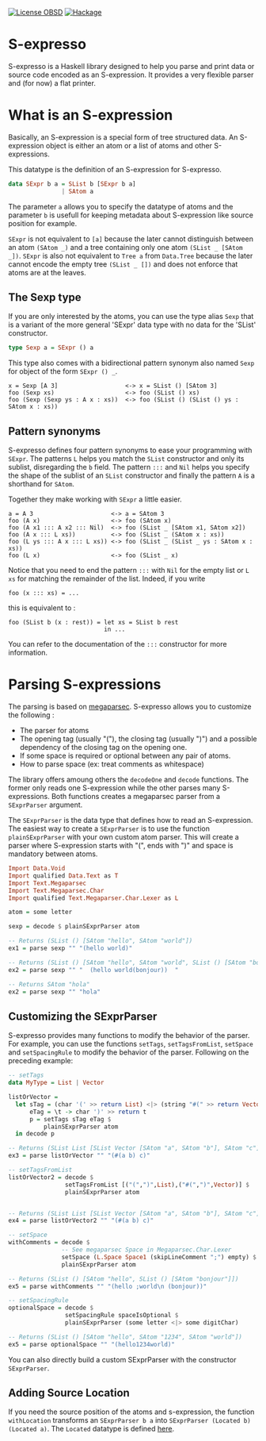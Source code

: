 [![License OBSD](https://img.shields.io/badge/license-0BSD-brightgreen.svg)](https://opensource.org/licenses/0BSD)
[![Hackage](https://img.shields.io/hackage/v/sexpresso.svg)](http://hackage.haskell.org/package/sexpresso)

# S-expresso

S-expresso is a Haskell library designed to help you parse and print
data or source code encoded as an S-expression. It provides a very
flexible parser and (for now) a flat printer.

# What is an S-expression
Basically, an S-expression is a special form of tree structured
data. An S-expression object is either an atom or a list of atoms and other S-expressions.

This datatype is the definition of an S-expression for
S-expresso. 

~~~haskell
data SExpr b a = SList b [SExpr b a]
               | SAtom a
~~~

The parameter `a` allows you to specify the datatype of atoms and the
parameter `b` is usefull for keeping metadata about S-expression like
source position for example.

`SExpr` is not equivalent to `[a]` because the later cannot
distinguish between an atom `(SAtom _)` and a tree containing only one
atom `(SList _ [SAtom _])`. `SExpr` is also not equivalent to `Tree a`
from `Data.Tree` because the later cannot encode the empty tree
`(SList _ [])` and does not enforce that atoms are at the leaves.

## The Sexp type
If you are only interested by the atoms, you can use the type alias
`Sexp` that is a variant of the more general 'SExpr' data type with no
data for the 'SList' constructor.
~~~haskell
type Sexp a = SExpr () a
~~~

This type also comes with a bidirectional pattern synonym also named
`Sexp` for object of the form `SExpr () _`.
~~~
x = Sexp [A 3]                   <-> x = SList () [SAtom 3]
foo (Sexp xs)                    <-> foo (SList () xs)
foo (Sexp (Sexp ys : A x : xs))  <-> foo (SList () (SList () ys : SAtom x : xs))
~~~

## Pattern synonyms
S-expresso defines four pattern synonyms to ease your programming with
`SExpr`. The patterns `L` helps you match the `SList` constructor and only
its sublist, disregarding the `b` field. The pattern `:::` and `Nil` helps
you specify the shape of the sublist of an `SList` constructor and
finally the pattern `A` is a shorthand for `SAtom`.

Together they make working with `SExpr` a little easier.
~~~
a = A 3                      <-> a = SAtom 3
foo (A x)                    <-> foo (SAtom x)
foo (A x1 ::: A x2 ::: Nil)  <-> foo (SList _ [SAtom x1, SAtom x2])
foo (A x ::: L xs))          <-> foo (SList _ (SAtom x : xs))
foo (L ys ::: A x ::: L xs)) <-> foo (SList _ (SList _ ys : SAtom x : xs))
foo (L x)                    <-> foo (SList _ x)
~~~

Notice that you need to end the pattern `:::` with `Nil` for the empty
list or `L xs` for matching the remainder of the list. Indeed, if you write

~~~
foo (x ::: xs) = ...
~~~

this is equivalent to :

~~~
foo (SList b (x : rest)) = let xs = SList b rest
                           in ...
~~~

You can refer to the documentation of the `:::` constructor for more information.

# Parsing S-expressions
The parsing is based on
[megaparsec](http://hackage.haskell.org/package/megaparsec). S-expresso
allows you to customize the following :
* The parser for atoms
* The opening tag (usually "("), the closing tag (usually ")") and a
  possible dependency of the closing tag on the opening one.
* If some space is required or optional between any pair of atoms.
* How to parse space (ex: treat comments as whitespace)

The library offers amoung others the `decodeOne` and `decode`
functions. The former only reads one S-expression while the other
parses many S-expressions.  Both functions creates a megaparsec
parser from a `SExprParser` argument.

The `SExprParser` is the data type that defines how to read an
S-expression.  The easiest way to create a `SExprParser` is to use the
function `plainSExprParser` with your own custom atom parser. This
will create a parser where S-expression starts with "(", ends with ")"
and space is mandatory between atoms.

~~~haskell
Import Data.Void
Import qualified Data.Text as T
Import Text.Megaparsec
Import Text.Megaparsec.Char
Import qualified Text.Megaparser.Char.Lexer as L

atom = some letter

sexp = decode $ plainSExprParser atom

-- Returns (SList () [SAtom "hello", SAtom "world"])
ex1 = parse sexp "" "(hello world)"

-- Returns (SList () [SAtom "hello", SAtom "world", SList () [SAtom "bonjour"]])
ex2 = parse sexp "" "  (hello world(bonjour))  "

-- Returns SAtom "hola"
ex2 = parse sexp "" "hola"
~~~

## Customizing the SExprParser
S-expresso provides many functions to modify the behavior of the
parser. For example, you can use the functions `setTags`,
`setTagsFromList`, `setSpace` and `setSpacingRule` to modify the
behavior of the parser. Following on the preceding example:

~~~haskell
-- setTags
data MyType = List | Vector

listOrVector =
  let sTag = (char '(' >> return List) <|> (string "#(" >> return Vector)
      eTag = \t -> char ')' >> return t
      p = setTags sTag eTag $
          plainSExprParser atom
  in decode p

-- Returns (SList List [SList Vector [SAtom "a", SAtom "b"], SAtom "c"])
ex3 = parse listOrVector "" "(#(a b) c)"

-- setTagsFromList
listOrVector2 = decode $ 
                setTagsFromList [("(",")",List),("#(",")",Vector)] $
                plainSExprParser atom


-- Returns (SList List [SList Vector [SAtom "a", SAtom "b"], SAtom "c"])
ex4 = parse listOrVector2 "" "(#(a b) c)"

-- setSpace
withComments = decode $
               -- See megaparsec Space in Megaparsec.Char.Lexer
               setSpace (L.Space Space1 (skipLineComment ";") empty) $
               plainSExprParser atom

-- Returns (SList () [SAtom "hello", SList () [SAtom "bonjour"]])
ex5 = parse withComments "" "(hello ;world\n (bonjour))"

-- setSpacingRule
optionalSpace = decode $
                setSpacingRule spaceIsOptional $
                plainSExprParser (some letter <|> some digitChar)

-- Returns (SList () [SAtom "hello", SAtom "1234", SAtom "world"])
ex5 = parse optionalSpace "" "(hello1234world)"
~~~

You can also directly build a custom SExprParser with the constructor `SExprParser`.

## Adding Source Location
If you need the source position of the atoms and s-expression, the
function `withLocation` transforms an `SExprParser b a` into
`SExprParser (Located b) (Located a)`. The `Located` datatype is
defined
[here](https://github.com/archambaultv/sexpresso/blob/master/src/Data/SExpresso/Parse/Location.hs).

